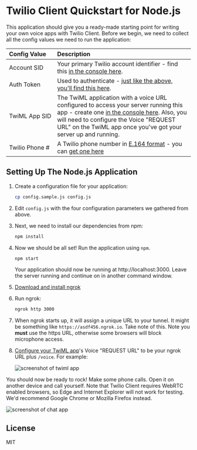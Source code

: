 # Twilio Client Quickstart for Node.js

This application should give you a ready-made starting point for writing your
own voice apps with Twilio Client. Before we begin, we need to collect
all the config values we need to run the application:

| Config&nbsp;Value  | Description |
| :-------------  |:------------- |
Account&nbsp;SID | Your primary Twilio account identifier - find this [in the console here](https://www.twilio.com/console).
Auth&nbsp;Token | Used to authenticate - [just like the above, you'll find this here](https://www.twilio.com/console).
TwiML&nbsp;App&nbsp;SID | The TwiML application with a voice URL configured to access your server running this app - create one [in the console here](https://www.twilio.com//console/phone-numbers/dev-tools/twiml-apps). Also, you will need to configure the Voice "REQUEST URL" on the TwiML app once you've got your server up and running.
Twilio&nbsp;Phone&nbsp;# | A Twilio phone number in [E.164 format](https://en.wikipedia.org/wiki/E.164) - you can [get one here](https://www.twilio.com/console/phone-numbers/incoming)

## Setting Up The Node.js Application

1. Create a configuration file for your application:

    ```bash
    cp config.sample.js config.js
    ```

2. Edit `config.js` with the four configuration parameters we gathered from above.

3. Next, we need to install our dependencies from npm:

    ```bash
    npm install
    ```

4. Now we should be all set! Run the application using `npm`.

    ```bash
    npm start
    ```
    
    Your application should now be running at http://localhost:3000.
    Leave the server running and continue on in another command window.
    
5. [Download and install ngrok](https://ngrok.com/download)

6. Run ngrok:

    ```bash
    ngrok http 3000
    ```

7. When ngrok starts up, it will assign a unique URL to your tunnel.
It might be something like `https://asdf456.ngrok.io`. Take note of this. Note you **must** use the https URL, otherwise some browsers will block microphone access.

8. [Configure your TwiML app](https://www.twilio.com/console/phone-numbers/dev-tools/twiml-apps)'s
Voice "REQUEST URL" to be your ngrok URL plus `/voice`. For example:

    ![screenshot of twiml app](https://s3.amazonaws.com/com.twilio.prod.twilio-docs/images/TwilioClientRequestUrl.original.png)

You should now be ready to rock! Make some phone calls.
Open it on another device and call yourself. Note that Twilio Client requires
WebRTC enabled browsers, so Edge and Internet Explorer will not work for testing.
We'd recommend Google Chrome or Mozilla Firefox instead. 

![screenshot of chat app](https://s3.amazonaws.com/com.twilio.prod.twilio-docs/images/TwilioClientQuickstart.original.png)

## License

MIT
